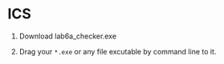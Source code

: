 # ICS

1. Download lab6a_checker.exe

2. Drag your `*.exe` or any file excutable by command line to it.
